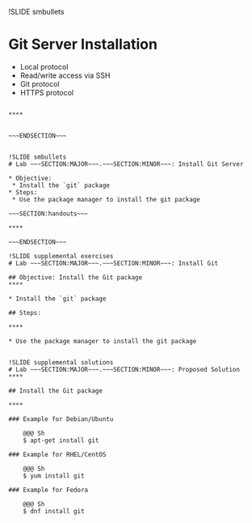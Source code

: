!SLIDE smbullets
# Git Server Installation

* Local protocol
* Read/write access via SSH
* Git protocol
* HTTPS protocol

~~~SECTION:handouts~~~

****


~~~ENDSECTION~~~


!SLIDE smbullets
# Lab ~~~SECTION:MAJOR~~~.~~~SECTION:MINOR~~~: Install Git Server

* Objective:
 * Install the `git` package
* Steps:
 * Use the package manager to install the git package

~~~SECTION:handouts~~~

****

~~~ENDSECTION~~~

!SLIDE supplemental exercises
# Lab ~~~SECTION:MAJOR~~~.~~~SECTION:MINOR~~~: Install Git

## Objective: Install the Git package
****

* Install the `git` package

## Steps:

****

* Use the package manager to install the git package


!SLIDE supplemental solutions
# Lab ~~~SECTION:MAJOR~~~.~~~SECTION:MINOR~~~: Proposed Solution
****

## Install the Git package

****

### Example for Debian/Ubuntu

    @@@ Sh
    $ apt-get install git

### Example for RHEL/CentOS

    @@@ Sh
    $ yum install git

### Example for Fedora

    @@@ Sh
    $ dnf install git

